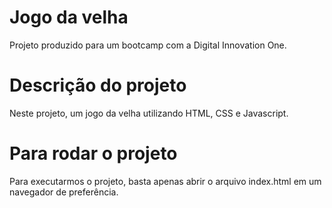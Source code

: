 # Jogo da velha

Projeto produzido para um bootcamp com a Digital Innovation One.

# Descrição do projeto

Neste projeto,  um jogo da velha utilizando HTML, CSS e Javascript.

# Para rodar o projeto

Para executarmos o projeto, basta apenas abrir o arquivo index.html em um navegador de preferência.
